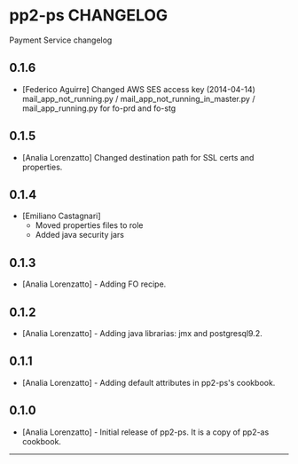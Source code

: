 pp2-ps CHANGELOG
================

Payment Service changelog

0.1.6
-----
- [Federico Aguirre] Changed AWS SES access key (2014-04-14) mail_app_not_running.py / mail_app_not_running_in_master.py / mail_app_running.py for fo-prd and fo-stg

0.1.5
-----
- [Analia Lorenzatto] Changed destination path for SSL certs and properties.

0.1.4
-----
- [Emiliano Castagnari]
  - Moved properties files to role
  - Added java security jars

0.1.3
-----
- [Analia Lorenzatto] - Adding FO recipe.

0.1.2
-----
- [Analia Lorenzatto] - Adding java librarias: jmx and postgresql9.2.

0.1.1
-----
- [Analia Lorenzatto] - Adding default attributes in pp2-ps's cookbook.

0.1.0
-----
- [Analia Lorenzatto] - Initial release of pp2-ps. It is a copy of pp2-as cookbook.

- - -
